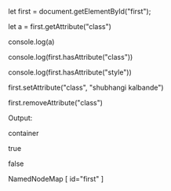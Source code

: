 let first = document.getElementById("first");

let a = first.getAttribute("class")

console.log(a)

console.log(first.hasAttribute("class"))

console.log(first.hasAttribute("style"))

first.setAttribute("class", "shubhangi kalbande")

first.removeAttribute("class")


Output:

container 

true 

false 

NamedNodeMap [ id="first" ]


​

